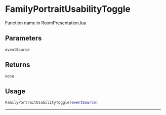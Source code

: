# FamilyPortraitUsabilityToggle
Function name in RoomPresentation.lua
## Parameters
`eventSource`
## Returns
`none`
## Usage
```lua
FamilyPortraitUsabilityToggle(eventSource)
```
---
